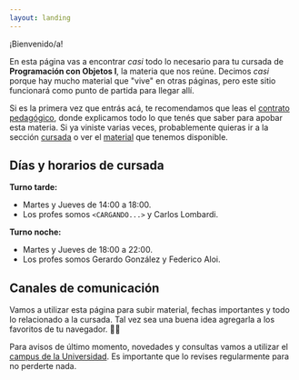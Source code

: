 ```yaml
---
layout: landing
---
```


¡Bienvenido/a!

En esta página vas a encontrar _casi_ todo lo necesario para tu cursada de **Programación con Objetos I**, la materia que nos reúne. Decimos _casi_ porque hay mucho material que "vive" en otras páginas, pero este sitio funcionará como punto de partida para llegar allí.

Si es la primera vez que entrás acá, te recomendamos que leas el [contrato pedagógico](/contrato-pedagogico), donde explicamos todo lo que tenés que saber para apobar esta materia. Si ya viniste varias veces, probablemente quieras ir a la sección [cursada](/cursada) o ver el [material](/material) que tenemos disponible.

## Días y horarios de cursada

**Turno tarde:**
* Martes y Jueves de 14:00 a 18:00.
* Los profes somos `<CARGANDO...>` y Carlos Lombardi.

**Turno noche:**
* Martes y Jueves de 18:00 a 22:00.
* Los profes somos Gerardo González y Federico Aloi.

## Canales de comunicación

Vamos a utilizar esta página para subir material, fechas importantes y todo lo relacionado a la cursada. Tal vez sea una buena idea agregarla a los favoritos de tu navegador. :link::globe_with_meridians:

Para avisos de último momento, novedades y consultas vamos a utilizar el [campus de la Universidad](http://campus.unahur.edu.ar/). Es importante que lo revises regularmente para no perderte nada.
